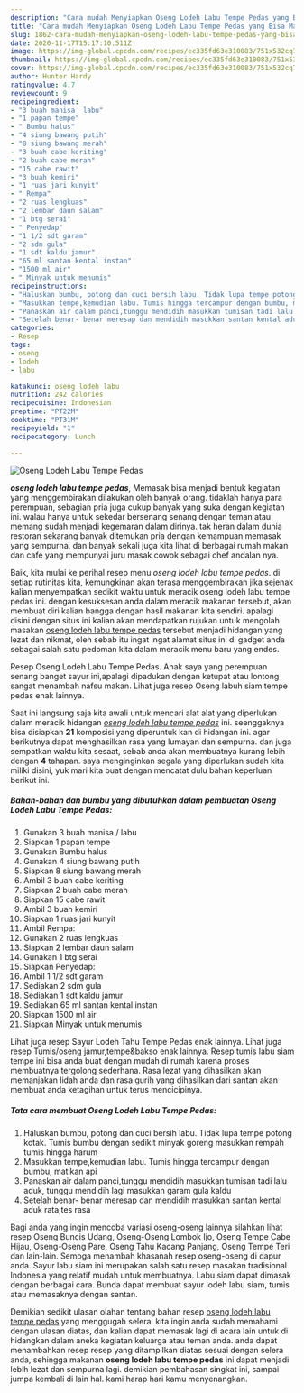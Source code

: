 ```yaml
---
description: "Cara mudah Menyiapkan Oseng Lodeh Labu Tempe Pedas yang Bisa Manjain Lidah"
title: "Cara mudah Menyiapkan Oseng Lodeh Labu Tempe Pedas yang Bisa Manjain Lidah"
slug: 1862-cara-mudah-menyiapkan-oseng-lodeh-labu-tempe-pedas-yang-bisa-manjain-lidah
date: 2020-11-17T15:17:10.511Z
image: https://img-global.cpcdn.com/recipes/ec335fd63e310083/751x532cq70/oseng-lodeh-labu-tempe-pedas-foto-resep-utama.jpg
thumbnail: https://img-global.cpcdn.com/recipes/ec335fd63e310083/751x532cq70/oseng-lodeh-labu-tempe-pedas-foto-resep-utama.jpg
cover: https://img-global.cpcdn.com/recipes/ec335fd63e310083/751x532cq70/oseng-lodeh-labu-tempe-pedas-foto-resep-utama.jpg
author: Hunter Hardy
ratingvalue: 4.7
reviewcount: 9
recipeingredient:
- "3 buah manisa  labu"
- "1 papan tempe"
- " Bumbu halus"
- "4 siung bawang putih"
- "8 siung bawang merah"
- "3 buah cabe keriting"
- "2 buah cabe merah"
- "15 cabe rawit"
- "3 buah kemiri"
- "1 ruas jari kunyit"
- " Rempa"
- "2 ruas lengkuas"
- "2 lembar daun salam"
- "1 btg serai"
- " Penyedap"
- "1 1/2 sdt garam"
- "2 sdm gula"
- "1 sdt kaldu jamur"
- "65 ml santan kental instan"
- "1500 ml air"
- " Minyak untuk menumis"
recipeinstructions:
- "Haluskan bumbu, potong dan cuci bersih labu. Tidak lupa tempe potong kotak. Tumis bumbu dengan sedikit minyak goreng masukkan rempah tumis hingga harum"
- "Masukkan tempe,kemudian labu. Tumis hingga tercampur dengan bumbu, matikan api"
- "Panaskan air dalam panci,tunggu mendidih masukkan tumisan tadi lalu aduk, tunggu mendidih lagi masukkan garam gula kaldu"
- "Setelah benar- benar meresap dan mendidih masukkan santan kental aduk rata,tes rasa"
categories:
- Resep
tags:
- oseng
- lodeh
- labu

katakunci: oseng lodeh labu 
nutrition: 242 calories
recipecuisine: Indonesian
preptime: "PT22M"
cooktime: "PT31M"
recipeyield: "1"
recipecategory: Lunch

---
```



![Oseng Lodeh Labu Tempe Pedas](https://img-global.cpcdn.com/recipes/ec335fd63e310083/751x532cq70/oseng-lodeh-labu-tempe-pedas-foto-resep-utama.jpg)

<b><i>oseng lodeh labu tempe pedas</i></b>, Memasak bisa menjadi bentuk kegiatan yang menggembirakan dilakukan oleh banyak orang. tidaklah hanya para perempuan, sebagian pria juga cukup banyak yang suka dengan kegiatan ini. walau hanya untuk sekedar bersenang senang dengan teman atau memang sudah menjadi kegemaran dalam dirinya. tak heran dalam dunia restoran sekarang banyak ditemukan pria dengan kemampuan memasak yang sempurna, dan banyak sekali juga kita lihat di berbagai rumah makan dan cafe yang mempunyai juru masak cowok sebagai chef andalan nya.

Baik, kita mulai ke perihal resep menu <i>oseng lodeh labu tempe pedas</i>. di setiap rutinitas kita, kemungkinan akan terasa menggembirakan jika sejenak kalian menyempatkan sedikit waktu untuk meracik oseng lodeh labu tempe pedas ini. dengan kesuksesan anda dalam meracik makanan tersebut, akan membuat diri kalian bangga dengan hasil makanan kita sendiri. apalagi disini dengan situs ini kalian akan mendapatkan rujukan untuk mengolah masakan <u>oseng lodeh labu tempe pedas</u> tersebut menjadi hidangan yang lezat dan nikmat, oleh sebab itu ingat ingat alamat situs ini di gadget anda sebagai salah satu pedoman kita dalam meracik menu baru yang endes.

Resep Oseng Lodeh Labu Tempe Pedas. Anak saya yang perempuan senang banget sayur ini,apalagi dipadukan dengan ketupat atau lontong sangat menambah nafsu makan. Lihat juga resep Oseng labuh siam tempe pedas enak lainnya.


Saat ini langsung saja kita awali untuk mencari alat alat yang diperlukan dalam meracik hidangan <u><i>oseng lodeh labu tempe pedas</i></u> ini. seenggaknya bisa disiapkan <b>21</b> komposisi yang diperuntuk kan di hidangan ini. agar berikutnya dapat menghasilkan rasa yang lumayan dan sempurna. dan juga sempatkan waktu kita sesaat, sebab anda akan membuatnya kurang lebih dengan <b>4</b> tahapan. saya menginginkan segala yang diperlukan sudah kita miliki disini, yuk mari kita buat dengan mencatat dulu bahan keperluan berikut ini.

<!--inarticleads1-->

##### Bahan-bahan dan bumbu yang dibutuhkan dalam pembuatan Oseng Lodeh Labu Tempe Pedas:

1. Gunakan 3 buah manisa / labu
1. Siapkan 1 papan tempe
1. Gunakan  Bumbu halus
1. Gunakan 4 siung bawang putih
1. Siapkan 8 siung bawang merah
1. Ambil 3 buah cabe keriting
1. Siapkan 2 buah cabe merah
1. Siapkan 15 cabe rawit
1. Ambil 3 buah kemiri
1. Siapkan 1 ruas jari kunyit
1. Ambil  Rempa:
1. Gunakan 2 ruas lengkuas
1. Siapkan 2 lembar daun salam
1. Gunakan 1 btg serai
1. Siapkan  Penyedap:
1. Ambil 1 1/2 sdt garam
1. Sediakan 2 sdm gula
1. Sediakan 1 sdt kaldu jamur
1. Sediakan 65 ml santan kental instan
1. Siapkan 1500 ml air
1. Siapkan  Minyak untuk menumis


Lihat juga resep Sayur Lodeh Tahu Tempe Pedas enak lainnya. Lihat juga resep Tumis/oseng jamur,tempe&amp;bakso enak lainnya. Resep tumis labu siam tempe ini bisa anda buat dengan mudah di rumah karena proses membuatnya tergolong sederhana. Rasa lezat yang dihasilkan akan memanjakan lidah anda dan rasa gurih yang dihasilkan dari santan akan membuat anda ketagihan untuk terus mencicipinya. 

<!--inarticleads2-->

##### Tata cara membuat Oseng Lodeh Labu Tempe Pedas:

1. Haluskan bumbu, potong dan cuci bersih labu. Tidak lupa tempe potong kotak. Tumis bumbu dengan sedikit minyak goreng masukkan rempah tumis hingga harum
1. Masukkan tempe,kemudian labu. Tumis hingga tercampur dengan bumbu, matikan api
1. Panaskan air dalam panci,tunggu mendidih masukkan tumisan tadi lalu aduk, tunggu mendidih lagi masukkan garam gula kaldu
1. Setelah benar- benar meresap dan mendidih masukkan santan kental aduk rata,tes rasa


Bagi anda yang ingin mencoba variasi oseng-oseng lainnya silahkan lihat resep Oseng Buncis Udang, Oseng-Oseng Lombok Ijo, Oseng Tempe Cabe Hijau, Oseng-Oseng Pare, Oseng Tahu Kacang Panjang, Oseng Tempe Teri dan lain-lain. Semoga menambah khasanah resep oseng-oseng di dapur anda. Sayur labu siam ini merupakan salah satu resep masakan tradisional Indonesia yang relatif mudah untuk membuatnya. Labu siam dapat dimasak dengan berbagai cara. Bunda dapat membuat sayur lodeh labu siam, tumis atau memasaknya dengan santan. 

Demikian sedikit ulasan olahan tentang bahan resep <u>oseng lodeh labu tempe pedas</u> yang menggugah selera. kita ingin anda sudah memahami dengan ulasan diatas, dan kalian dapat memasak lagi di acara lain untuk di hidangkan dalam aneka kegiatan keluarga atau teman anda. anda dapat menambahkan resep resep yang ditampilkan diatas sesuai dengan selera anda, sehingga makanan <b>oseng lodeh labu tempe pedas</b> ini dapat menjadi lebih lezat dan sempurna lagi. demikian pembahasan singkat ini, sampai jumpa kembali di lain hal. kami harap hari kamu menyenangkan.
